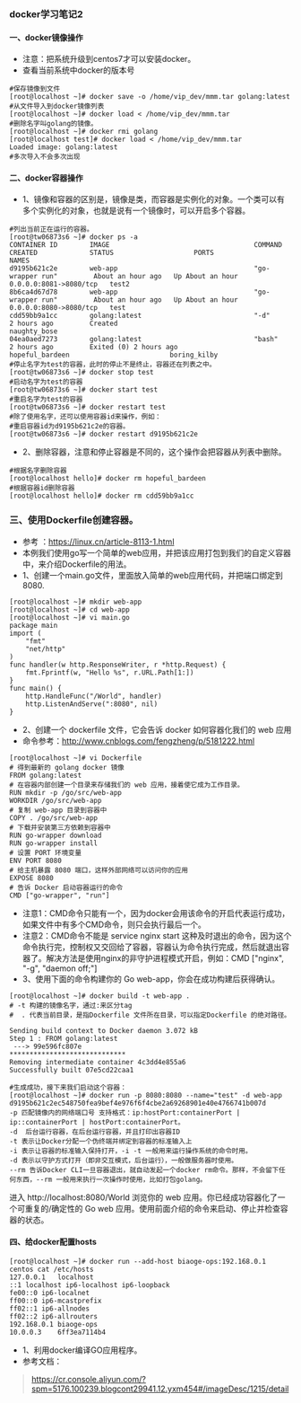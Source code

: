 ### docker学习笔记2
#### 一、docker镜像操作
* 注意：把系统升级到centos7才可以安装docker。
* 查看当前系统中docker的版本号
```
#保存镜像到文件
[root@localhost ~]# docker save -o /home/vip_dev/mmm.tar golang:latest
#从文件导入到docker镜像列表
[root@localhost ~]# docker load < /home/vip_dev/mmm.tar
#删除名字叫golang的镜像。
[root@localhost ~]# docker rmi golang
[root@localhost test]# docker load < /home/vip_dev/mmm.tar
Loaded image: golang:latest
#多次导入不会多次出现
```

#### 二、docker容器操作
* 1、镜像和容器的区别是，镜像是类，而容器是实例化的对象。一个类可以有多个实例化的对象，也就是说有一个镜像时，可以开启多个容器。
```
#列出当前正在运行的容器。
[root@tw06873s6 ~]# docker ps -a
CONTAINER ID        IMAGE                                    COMMAND                  CREATED             STATUS                    PORTS                    NAMES
d9195b621c2e        web-app                                  "go-wrapper run"         About an hour ago   Up About an hour          0.0.0.0:8081->8080/tcp   test2
8b6ca4d67d78        web-app                                  "go-wrapper run"         About an hour ago   Up About an hour          0.0.0.0:8080->8080/tcp   test
cdd59bb9a1cc        golang:latest                            "-d"                     2 hours ago         Created                                            naughty_bose
04ea0aed7273        golang:latest                            "bash"                   2 hours ago         Exited (0) 2 hours ago                             hopeful_bardeen                         boring_kilby
#停止名字为test的容器，此时的停止不是终止，容器还在列表之中。
[root@tw06873s6 ~]# docker stop test
#启动名字为test的容器
[root@tw06873s6 ~]# docker start test
#重启名字为test的容器
[root@tw06873s6 ~]# docker restart test
#除了使用名字，还可以使用容器id来操作，例如：
#重启容器id为d9195b621c2e的容器。
[root@tw06873s6 ~]# docker restart d9195b621c2e
```
* 2、删除容器，注意和停止容器是不同的，这个操作会把容器从列表中删除。
```
#根据名字删除容器
[root@localhost hello]# docker rm hopeful_bardeen
#根据容器id删除容器
[root@localhost hello]# docker rm cdd59bb9a1cc
```

### 三、使用Dockerfile创建容器。
* 参考 ：https://linux.cn/article-8113-1.html
* 本例我们使用go写一个简单的web应用，并把该应用打包到我们的自定义容器中，来介绍Dockerfile的用法。
* 1、创建一个main.go文件，里面放入简单的web应用代码，并把端口绑定到8080.
```
[root@localhost ~]# mkdir web-app 
[root@localhost ~]# cd web-app 
[root@localhost ~]# vi main.go
package main
import (
    "fmt"
    "net/http"
)
func handler(w http.ResponseWriter, r *http.Request) {
    fmt.Fprintf(w, "Hello %s", r.URL.Path[1:])
}
func main() {
    http.HandleFunc("/World", handler)
    http.ListenAndServe(":8080", nil)
}
```
* 2、创建一个 dockerfile 文件，它会告诉 docker 如何容器化我们的 web 应用
* 命令参考：http://www.cnblogs.com/fengzheng/p/5181222.html
```
[root@localhost ~]# vi Dockerfile
# 得到最新的 golang docker 镜像
FROM golang:latest
# 在容器内部创建一个目录来存储我们的 web 应用，接着使它成为工作目录。
RUN mkdir -p /go/src/web-app
WORKDIR /go/src/web-app
# 复制 web-app 目录到容器中
COPY . /go/src/web-app
# 下载并安装第三方依赖到容器中
RUN go-wrapper download
RUN go-wrapper install
# 设置 PORT 环境变量
ENV PORT 8080
# 给主机暴露 8080 端口，这样外部网络可以访问你的应用
EXPOSE 8080
# 告诉 Docker 启动容器运行的命令
CMD ["go-wrapper", "run"]
```
* 注意1：CMD命令只能有一个，因为docker会用该命令的开启代表运行成功，如果文件中有多个CMD命令，则只会执行最后一个。
* 注意2：CMD命令不能是 service nginx start 这种及时退出的命令，因为这个命令执行完，控制权又交回给了容器，容器认为命令执行完成，然后就退出容器了。解决方法是使用nginx的非守护进程模式开启，例如：CMD ["nginx", "-g", "daemon off;"]
* 3、使用下面的命令构建你的 Go web-app，你会在成功构建后获得确认。
```
[root@localhost ~]# docker build -t web-app .
# -t 构建的镜像名字，通过:来区分tag
#  . 代表当前目录，是指Dockerfile 文件所在目录，可以指定Dockerfile 的绝对路径。

Sending build context to Docker daemon 3.072 kB
Step 1 : FROM golang:latest
 ---> 99e596fc807e
*****************************
Removing intermediate container 4c3dd4e855a6
Successfully built 07e5cd22caa1

#生成成功，接下来我们启动这个容器：
[root@localhost ~]# docker run -p 8080:8080 --name="test" -d web-app
d9195b621c2ec548750fea9bef4e976f6f4cbe2a69268901e40e4766741b007d
-p 匹配镜像内的网络端口号 支持格式：ip:hostPort:containerPort | ip::containerPort | hostPort:containerPort。 
-d  后台运行容器，在后台运行容器，并且打印出容器ID
-t 表示让Docker分配一个伪终端并绑定到容器的标准输入上
-i 表示让容器的标准输入保持打开，-i -t 一般用来运行操作系统的命令时用。
-d 表示以守护方式打开（即非交互模式，后台运行），一般做服务器时使用。
--rm 告诉Docker CLI一旦容器退出，就自动发起一个docker rm命令。那样，不会留下任何东西，--rm 一般用来执行一次操作时使用，比如打包golang。

```
进入 http://localhost:8080/World 浏览你的 web 应用。你已经成功容器化了一个可重复的/确定性的 Go web 应用。使用前面介绍的命令来启动、停止并检查容器的状态。

#### 四、给docker配置hosts
```
[root@localhost ~]# docker run --add-host biaoge-ops:192.168.0.1 centos cat /etc/hosts
127.0.0.1   localhost
::1 localhost ip6-localhost ip6-loopback
fe00::0 ip6-localnet
ff00::0 ip6-mcastprefix
ff02::1 ip6-allnodes
ff02::2 ip6-allrouters
192.168.0.1 biaoge-ops
10.0.0.3    6ff3ea7114b4
```

* 1、利用docker编译GO应用程序。
* 参考文档：
> https://cr.console.aliyun.com/?spm=5176.100239.blogcont29941.12.yxm454#/imageDesc/1215/detail
